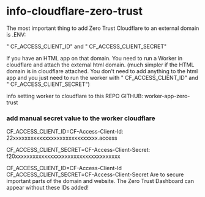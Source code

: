 # info-cloudflare-zero-trust


The most important thing to add Zero Trust Cloudflare to an external domain is .ENV:

" CF_ACCESS_CLIENT_ID" and " CF_ACCESS_CLIENT_SECRET"

If you have an HTML app on that domain. You need to run a Worker in cloudflare and attach the external html domain. (much simpler if the HTML domain is in cloudflare attached. You don't need to add anything to the html app and you just need to run the worker with " CF_ACCESS_CLIENT_ID" and " CF_ACCESS_CLIENT_SECRET")


info setting worker to cloudflare to this REPO GITHUB: worker-app-zero-trust



### add manual secret value to the worker cloudflare

CF_ACCESS_CLIENT_ID=CF-Access-Client-Id: 22xxxxxxxxxxxxxxxxxxxxxxxxxxxxx.access

CF_ACCESS_CLIENT_SECRET=CF-Access-Client-Secret: f20xxxxxxxxxxxxxxxxxxxxxxxxxxxxxxxxxxxx



CF_ACCESS_CLIENT_ID=CF-Access-Client-Id
CF_ACCESS_CLIENT_SECRET=CF-Access-Client-Secret
 Are to secure important parts of the domain and website.
 The Zero Trust Dashboard can appear without these IDs added!
